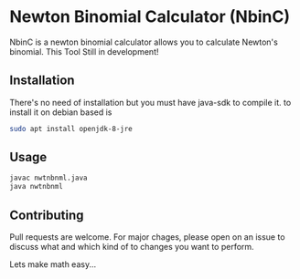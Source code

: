 # Newton Binomial Calculator (NbinC)

NbinC is a newton binomial calculator allows you to calculate Newton's binomial. This Tool Still in development!

## Installation
There's no need of installation but you must have java-sdk to compile it.
to install it on debian based is
```bash
sudo apt install openjdk-8-jre
```

## Usage
```bash
javac nwtnbnml.java
java nwtnbnml
```

## Contributing
Pull requests are welcome. For major chages, please open on an issue to discuss what and which kind of to changes you want to perform.

Lets make math easy...

